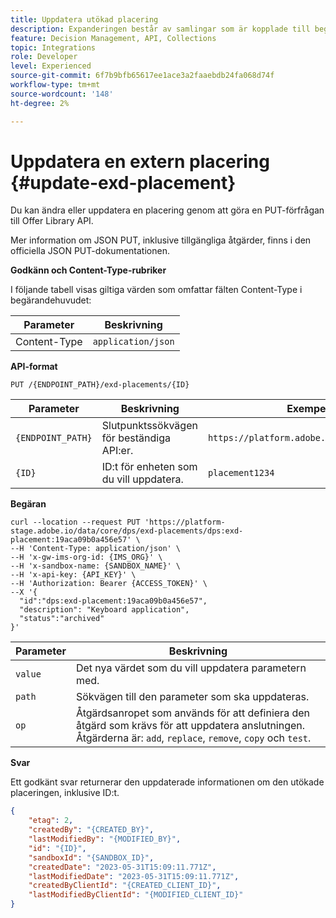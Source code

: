 ```yaml
---
title: Uppdatera utökad placering
description: Expanderingen består av samlingar som är kopplade till begränsningar och rankningsmetoder för att bestämma erbjudanden.
feature: Decision Management, API, Collections
topic: Integrations
role: Developer
level: Experienced
source-git-commit: 6f7b9bfb65617ee1ace3a2faaebdb24fa068d74f
workflow-type: tm+mt
source-wordcount: '148'
ht-degree: 2%

---
```


# Uppdatera en extern placering {#update-exd-placement}

Du kan ändra eller uppdatera en placering genom att göra en PUT-förfrågan till Offer Library API.

Mer information om JSON PUT, inklusive tillgängliga åtgärder, finns i den officiella JSON PUT-dokumentationen.

**Godkänn och Content-Type-rubriker**

I följande tabell visas giltiga värden som omfattar fälten Content-Type i begärandehuvudet:

| Parameter | Beskrivning |
| --------- | ----------- |
| Content-Type | `application/json` |

**API-format**

```http
PUT /{ENDPOINT_PATH}/exd-placements/{ID}
```

| Parameter | Beskrivning | Exempel |
| --------- | ----------- | ------- |
| `{ENDPOINT_PATH}` | Slutpunktssökvägen för beständiga API:er. | `https://platform.adobe.io/data/core/dps` |
| `{ID}` | ID:t för enheten som du vill uppdatera. | `placement1234` |

**Begäran**

```shell
curl --location --request PUT 'https://platform-stage.adobe.io/data/core/dps/exd-placements/dps:exd-placement:19aca09b0a456e57' \
--H 'Content-Type: application/json' \
--H 'x-gw-ims-org-id: {IMS_ORG}' \
--H 'x-sandbox-name: {SANDBOX_NAME}' \
--H 'x-api-key: {API_KEY}' \
--H 'Authorization: Bearer {ACCESS_TOKEN}' \
--X '{
  "id":"dps:exd-placement:19aca09b0a456e57",
  "description": "Keyboard application",
  "status":"archived"
}'
```

| Parameter | Beskrivning |
| --------- | ----------- |
| `value` | Det nya värdet som du vill uppdatera parametern med. |
| `path` | Sökvägen till den parameter som ska uppdateras. |
| `op` | Åtgärdsanropet som används för att definiera den åtgärd som krävs för att uppdatera anslutningen. Åtgärderna är: `add`, `replace`, `remove`, `copy` och `test`. |

**Svar**

Ett godkänt svar returnerar den uppdaterade informationen om den utökade placeringen, inklusive ID:t.

```json
{
    "etag": 2,
    "createdBy": "{CREATED_BY}",
    "lastModifiedBy": "{MODIFIED_BY}",
    "id": "{ID}",
    "sandboxId": "{SANDBOX_ID}",
    "createdDate": "2023-05-31T15:09:11.771Z",
    "lastModifiedDate": "2023-05-31T15:09:11.771Z",
    "createdByClientId": "{CREATED_CLIENT_ID}",
    "lastModifiedByClientId": "{MODIFIED_CLIENT_ID}"
}
```
